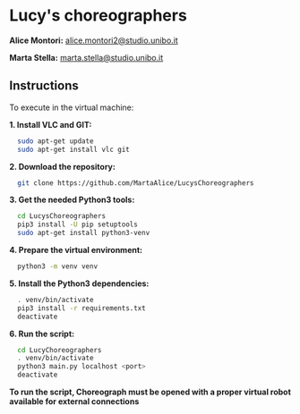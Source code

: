 # Lucy's choreographers
**Alice Montori:**    alice.montori2@studio.unibo.it

**Marta Stella:**   marta.stella@studio.unibo.it

## Instructions
To execute in the virtual machine:

**1. Install VLC and GIT:**
```bash
  sudo apt-get update
  sudo apt-get install vlc git
```
**2. Download the repository:**
```bash
  git clone https://github.com/MartaAlice/LucysChoreographers
```
**3. Get the needed Python3 tools:**
```bash
  cd LucysChoreographers
  pip3 install -U pip setuptools
  sudo apt-get install python3-venv
```
**4. Prepare the virtual environment:**
```bash
  python3 -m venv venv
```
**5. Install the Python3 dependencies:**
```bash
  . venv/bin/activate
  pip3 install -r requirements.txt
  deactivate
```
**6. Run the script:**
```bash
  cd LucyChoreographers
  . venv/bin/activate
  python3 main.py localhost <port>
  deactivate
```
**To run the script, Choreograph must be opened with a proper virtual robot available for external connections**

